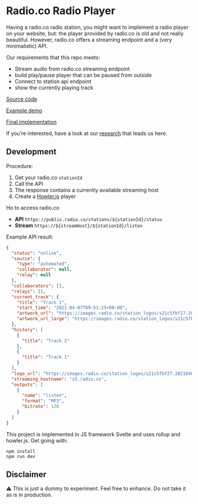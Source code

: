 # Radio.co Radio Player

Having a radio.co radio station, you might want to implement a radio player on your website, but: the player provided by radio.co is old and not really beautiful. However, radio.co offers a streaming endpoint and a (very minimalistic) API.

Our requirements that this repo meets:
- Stream audio from radio.co streaming endpoint
- build play/pause player that can be paused from outside
- Connect to station api endpoint
- show the currently playing track

[Source code](https://github.com/moritzebeling/radio-co/tree/main/src/radio)

[Example demo](https://radio-co-player.netlify.app)

[Final implementation](https://eosradio.de)

If you’re interested, have a look at our [research](RESEARCH.md) that leads us here.

## Development

Procedure:
1. Get your radio.co `stationId`
2. Call the API
3. The response contains a currently available streaming host
4. Create a [Howler.js](https://github.com/goldfire/howler.js) player

Ho to access radio.co
- **API** `https://public.radio.co/stations/${stationId}/status`
- **Stream** `https://${streamHost}/${stationId}/listen`

Example API result:
```json
{
  "status": "online",
  "source": {
    "type": "automated",
    "collaborator": null,
    "relay": null
  },
  "collaborators": [],
  "relays": [],
  "current_track": {
    "title": "Track 1",
    "start_time": "2021-04-07T09:51:25+00:00",
    "artwork_url": "https://images.radio.co/station_logos/s21c5fbf27.20210403125950.png",
    "artwork_url_large": "https://images.radio.co/station_logos/s21c5fbf27.20210403125950.png"
  },
  "history": [
    {
      "title": "Track 2"
    },
    {
      "title": "Track 1"
    }
  ],
  "logo_url": "https://images.radio.co/station_logos/s21c5fbf27.20210403125950.png",
  "streaming_hostname": "s5.radio.co",
  "outputs": [
    {
      "name": "listen",
      "format": "MP3",
      "bitrate": 128
    }
  ]
}
```

This project is implemented in JS framework Svelte and uses rollup and howler.js. Get going with:
```
npm install
npm run dev
```

## Disclaimer

⚠️ This is just a dummy to experiment. Feel free to enhance. Do not take it as is in production.
